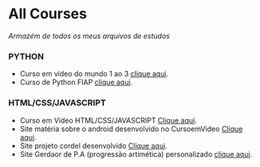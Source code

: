 # All Courses
*Armazém de todos os meus arquivos de estudos*

###  __PYTHON__
- Curso em vídeo do mundo 1 ao 3 [clique aqui](https://github.com/AlamoVinicius/allCourses/tree/main/Curso%20Em%20Video-python/PYTHON%20(MUNDO%201%2C%20MUNDO%202%20E%20MUNDO%203)).
- Curso de Python FIAP [clique aqui](https://github.com/AlamoVinicius/allCourses/tree/main/FIAP%20-%20python).

### __HTML/CSS/JAVASCRIPT__
- Curso em Vídeo HTML/CSS/JAVASCRIPT [Clique aqui](https://github.com/AlamoVinicius/allCourses/tree/main/html-css-Js/html-css).
- Site matéria sobre o android desenvolvido no CursoemVideo <a href="https://artigo-mascote-android.alamovinicius.repl.co" target="blank">Clique aqui</a>.
- Site projeto cordel desenvolvido <a href="https://alamovinicius.github.io/allCourses/html-css-Js/html-css/desafios/desafio-d011-site-cordel/index.html" target="blank">Clique aqui</a>.
- Site Gerdaor de P.A (progressão artimética) personalizado [clique aqui](https://site-contador-personalizado.alamovinicius.repl.co/).
